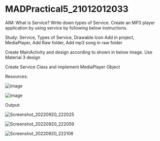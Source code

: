 # MADPractical5_21012012033

AIM: What is Service? Write down types of Service. Create an MP3 player application by using service by following below instructions.



Study: Service, Types of Service, Drawable Icon Add in project, MediaPlayer, Add Raw folder, Add mp3 song in raw folder

Create MainActivity and design according to shown in below image. Use Material 3 design

Create Service Class and implement MediaPlayer Object


Resources:


![image](https://user-images.githubusercontent.com/110646988/191333461-242138d6-a32a-4f0f-8c7d-9f4c2f9ac666.png)

![image](https://user-images.githubusercontent.com/110646988/191333423-57c609d5-7c92-43ee-9f0f-56e349d25033.png)




Output:

![Screenshot_20220920_222025](https://user-images.githubusercontent.com/110646988/191332089-52660fa1-222b-4760-8618-0530931a7ce5.png)


![Screenshot_20220920_222059](https://user-images.githubusercontent.com/110646988/191332109-6b40b949-1fc2-4ed8-87b7-20c120791387.png)


![Screenshot_20220920_222106](https://user-images.githubusercontent.com/110646988/191332124-66ada7fe-2be9-462c-bdd9-e2b2193b8de8.png)
